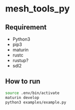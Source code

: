 # mesh_tools_py

## Requirement
 + Python3
 + pip3
 + maturin
 + rustc
 + rustup?
 + sdl2

## How to run
```bash
source .env/bin/activate
maturin develop
python3 examples/example.py
```
